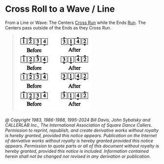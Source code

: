 
# Cross Roll to a Wave / Line

From a Line or Wave: The Centers [Cross Run](../b2/run.md) while the
Ends [Run](../b2/run.md). The Centers pass outside of the Ends as they
Cross Run.

> 
> ![alt](cross_roll.png)
>

###### @ Copyright 1983, 1986-1988, 1995-2024 Bill Davis, John Sybalsky and CALLERLAB Inc., The International Association of Square Dance Callers. Permission to reprint, republish, and create derivative works without royalty is hereby granted, provided this notice appears. Publication on the Internet of derivative works without royalty is hereby granted provided this notice appears. Permission to quote parts or all of this document without royalty is hereby granted, provided this notice is included. Information contained herein shall not be changed nor revised in any derivation or publication.
